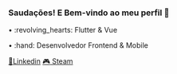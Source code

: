 ### Saudações! E Bem-vindo ao meu perfil 👋

<!--
**regiszaum/regiszaum** is a ✨ _special_ ✨ repository because its `README.md` (this file) appears on your GitHub profile.

Here are some ideas to get you started:

- 🔭 I’m currently working on ...
- 🌱 I’m currently learning ...
- 👯 I’m looking to collaborate on ...
- 🤔 I’m looking for help with ...
- 💬 Ask me about ...
- 📫 How to reach me: ...
- 😄 Pronouns: ...
- ⚡ Fun fact: ...
-->

<p>• :revolving_hearts: Flutter & Vue </p>
<p>• :hand: Desenvolvedor Frontend & Mobile </p>
<!-- <p>• :cat: Naja "F" :cat: </p> -->

[:triangular_flag_on_post:Linkedin](https://www.linkedin.com/in/regisadrianofilho/)
[:video_game: Steam](https://steamcommunity.com/id/regiszaum)
